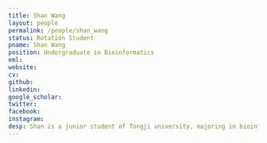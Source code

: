 ```yaml
---
title: Shan Wang
layout: people
permalink: /people/shan_wang
status: Rotation Student
pname: Shan Wang
position: Undergraduate in Bioinformatics
eml: 
website: 
cv: 
github: 
linkedin:
google_scholar: 
twitter: 
facebook: 
instagram:
desp: Shan is a junior student of Tongji university, majoring in bioinformatics.
---
```

